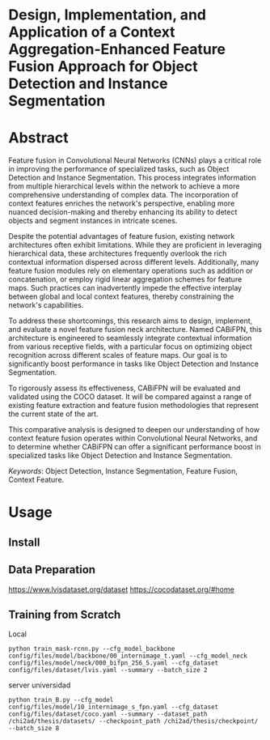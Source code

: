 # Design, Implementation, and Application of a Context Aggregation-Enhanced Feature Fusion Approach for Object Detection and Instance Segmentation

# Abstract
Feature fusion in Convolutional Neural Networks (CNNs) plays a critical role in improving the performance of specialized tasks, such as Object Detection and Instance Segmentation. This process integrates information from multiple hierarchical levels within the network to achieve a more comprehensive understanding of complex data. The incorporation of context features enriches the network's perspective, enabling more nuanced decision-making and thereby enhancing its ability to detect objects and segment instances in intricate scenes.

Despite the potential advantages of feature fusion, existing network architectures often exhibit limitations. While they are proficient in leveraging hierarchical data, these architectures frequently overlook the rich contextual information dispersed across different levels. Additionally, many feature fusion modules rely on elementary operations such as addition or concatenation, or employ rigid linear aggregation schemes for feature maps. Such practices can inadvertently impede the effective interplay between global and local context features, thereby constraining the network's capabilities.

To address these shortcomings, this research aims to design, implement, and evaluate a novel feature fusion neck architecture. Named CABiFPN, this architecture is engineered to seamlessly integrate contextual information from various receptive fields, with a particular focus on optimizing object recognition across different scales of feature maps. Our goal is to significantly boost performance in tasks like Object Detection and Instance Segmentation.

To rigorously assess its effectiveness, CABiFPN will be evaluated and validated using the COCO dataset. It will be compared against a range of existing feature extraction and feature fusion methodologies that represent the current state of the art.

This comparative analysis is designed to deepen our understanding of how context feature fusion operates within Convolutional Neural Networks, and to determine whether CABiFPN can offer a significant performance boost in specialized tasks like Object Detection and Instance Segmentation.

*Keywords*: Object Detection, Instance Segmentation, Feature Fusion, Context Feature.

# Usage

## Install

## Data Preparation

https://www.lvisdataset.org/dataset
https://cocodataset.org/#home

## Training from Scratch

Local
```
python train_mask-rcnn.py --cfg_model_backbone config/files/model/backbone/00_internimage_t.yaml --cfg_model_neck config/files/model/neck/000_bifpn_256_5.yaml --cfg_dataset config/files/dataset/lvis.yaml --summary --batch_size 2
```

server universidad
```
python train_B.py --cfg_model config/files/model/10_internimage_s_fpn.yaml --cfg_dataset config/files/dataset/coco.yaml --summary --dataset_path /chi2ad/thesis/datasets/ --checkpoint_path /chi2ad/thesis/checkpoint/ --batch_size 8
```
